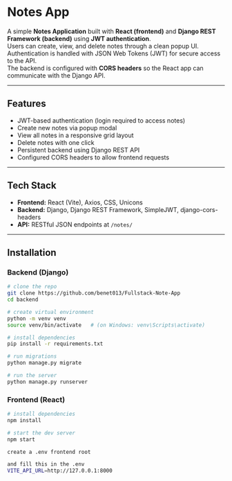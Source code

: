 # Notes App

A simple **Notes Application** built with **React (frontend)** and **Django REST Framework (backend)** using **JWT authentication**.  
Users can create, view, and delete notes through a clean popup UI. Authentication is handled with JSON Web Tokens (JWT) for secure access to the API.  
The backend is configured with **CORS headers** so the React app can communicate with the Django API.

---

## Features
- JWT-based authentication (login required to access notes)
- Create new notes via popup modal
- View all notes in a responsive grid layout
- Delete notes with one click
- Persistent backend using Django REST API
- Configured CORS headers to allow frontend requests

---

## Tech Stack
- **Frontend:** React (Vite), Axios, CSS, Unicons
- **Backend:** Django, Django REST Framework, SimpleJWT, django-cors-headers
- **API:** RESTful JSON endpoints at `/notes/`

---

## Installation

### Backend (Django)
```bash
# clone the repo
git clone https://github.com/benet013/Fullstack-Note-App
cd backend

# create virtual environment
python -m venv venv
source venv/bin/activate   # (on Windows: venv\Scripts\activate)

# install dependencies
pip install -r requirements.txt

# run migrations
python manage.py migrate

# run the server
python manage.py runserver

```


### Frontend (React)
```bash
# install dependencies
npm install

# start the dev server
npm start

create a .env frontend root

and fill this in the .env
VITE_API_URL=http://127.0.0.1:8000

```
